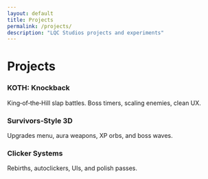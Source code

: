```yaml
---
layout: default
title: Projects
permalink: /projects/
description: "LQC Studios projects and experiments"
---
```


# Projects

<div class="grid">
  <article class="card reveal">
    <h3>KOTH: Knockback</h3>
    <p class="muted">King‑of‑the‑Hill slap battles. Boss timers, scaling enemies, clean UX.</p>
    <!-- <a class="btn" href="#">Play on Roblox</a> -->
  </article>
  <article class="card reveal">
    <h3>Survivors‑Style 3D</h3>
    <p class="muted">Upgrades menu, aura weapons, XP orbs, and boss waves.</p>
  </article>
  <article class="card reveal">
    <h3>Clicker Systems</h3>
    <p class="muted">Rebirths, autoclickers, UIs, and polish passes.</p>
  </article>
</div>
